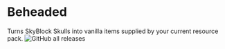 # Beheaded
Turns SkyBlock Skulls into vanilla items supplied by your current resource pack.
![GitHub all releases](https://img.shields.io/github/downloads/ActuallyAssets/Beheaded/total)
